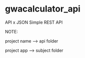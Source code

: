 # gwacalculator_api
API x JSON
Simple REST API


NOTE: <p>project name --> api folder</p>
<p>project app --> subject folder</p>
